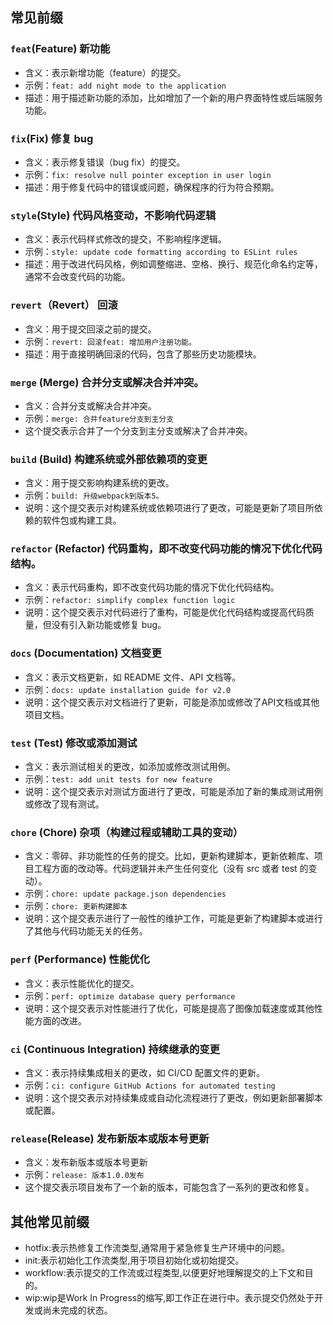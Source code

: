 

## 常见前缀

### `feat`(Feature) 新功能

*   含义：表示新增功能（feature）的提交。
*   示例：`feat: add night mode to the application`
*   描述：用于描述新功能的添加，比如增加了一个新的用户界面特性或后端服务功能。


### `fix`(Fix) 修复 bug

*   含义：表示修复错误（bug fix）的提交。
*   示例：`fix: resolve null pointer exception in user login`
*   描述：用于修复代码中的错误或问题，确保程序的行为符合预期。


### `style`(Style) 代码风格变动，不影响代码逻辑

*   含义：表示代码样式修改的提交，不影响程序逻辑。
*   示例：`style: update code formatting according to ESLint rules`
*   描述：用于改进代码风格，例如调整缩进、空格、换行、规范化命名约定等，通常不会改变代码的功能。


### `revert`（Revert） 回滚

*   含义：用于提交回滚之前的提交。
*   示例：`revert: 回滚feat: 增加用户注册功能。`
*   描述：用于直接明确回滚的代码，包含了那些历史功能模块。


### `merge` (Merge) 合并分支或解决合并冲突。

*   含义：合并分支或解决合并冲突。
*	示例：`merge: 合并feature分支到主分支`
*   这个提交表示合并了一个分支到主分支或解决了合并冲突。


### `build` (Build) 构建系统或外部依赖项的变更

*   含义：用于提交影响构建系统的更改。
*   示例：`build: 升级webpack到版本5。`
*   说明：这个提交表示对构建系统或依赖项进行了更改，可能是更新了项目所依赖的软件包或构建工具。


### `refactor` (Refactor) 代码重构，即不改变代码功能的情况下优化代码结构。
    
*   含义：表示代码重构，即不改变代码功能的情况下优化代码结构。
*   示例：`refactor: simplify complex function logic`
* 	说明：这个提交表示对代码进行了重构，可能是优化代码结构或提高代码质量，但没有引入新功能或修复 bug。


### `docs` (Documentation) 文档变更

*   含义：表示文档更新，如 README 文件、API 文档等。
*   示例：`docs: update installation guide for v2.0`
* 	说明：这个提交表示对文档进行了更新，可能是添加或修改了API文档或其他项目文档。


### `test` (Test) 修改或添加测试

*   含义：表示测试相关的更改，如添加或修改测试用例。
*   示例：`test: add unit tests for new feature`
* 	说明：这个提交表示对测试方面进行了更改，可能是添加了新的集成测试用例或修改了现有测试。


### `chore` (Chore) 杂项（构建过程或辅助工具的变动）

*   含义：零碎、非功能性的任务的提交。比如，更新构建脚本，更新依赖库、项目工程方面的改动等。代码逻辑并未产生任何变化（没有 src 或者 test 的变动）。
*   示例：`chore: update package.json dependencies`
*   示例：`chore: 更新构建脚本`
*   说明：这个提交表示进行了一般性的维护工作，可能是更新了构建脚本或进行了其他与代码功能无关的任务。


### `perf` (Performance) 性能优化

*   含义：表示性能优化的提交。
*   示例：`perf: optimize database query performance`
* 	说明：这个提交表示对性能进行了优化，可能是提高了图像加载速度或其他性能方面的改进。


### `ci` (Continuous Integration) 持续继承的变更

*   含义：表示持续集成相关的更改，如 CI/CD 配置文件的更新。
*   示例：`ci: configure GitHub Actions for automated testing`
* 	说明：这个提交表示对持续集成或自动化流程进行了更改，例如更新部署脚本或配置。


### `release`(Release) 发布新版本或版本号更新
	
*   含义：发布新版本或版本号更新
*	示例：`release: 版本1.0.0发布`
*	这个提交表示项目发布了一个新的版本，可能包含了一系列的更改和修复。


## 其他常见前缀

*   hotfix:表示热修复工作流类型,通常用于紧急修复生产环境中的问题。
*   init:表示初始化工作流类型,用于项目初始化或初始提交。
*   workflow:表示提交的工作流或过程类型,以便更好地理解提交的上下文和目的。
*   wip:wip是Work In Progress的缩写,即工作正在进行中。表示提交仍然处于开发或尚未完成的状态。